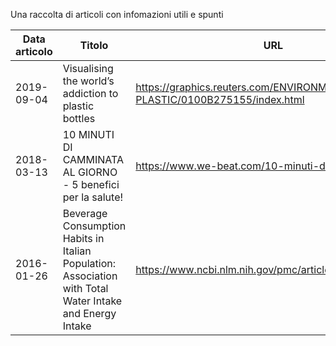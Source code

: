 Una raccolta di articoli con infomazioni utili e spunti

|Data articolo|Titolo|URL|
|---|---|---|
|2019-09-04|Visualising the world’s addiction to plastic bottles|https://graphics.reuters.com/ENVIRONMENT-PLASTIC/0100B275155/index.html|
|2018-03-13|10 MINUTI DI CAMMINATA AL GIORNO - 5 benefici per la salute!|https://www.we-beat.com/10-minuti-di-camminata/|
|2016-01-26|Beverage Consumption Habits in Italian Population: Association with Total Water Intake and Energy Intake|https://www.ncbi.nlm.nih.gov/pmc/articles/PMC5133062/|
